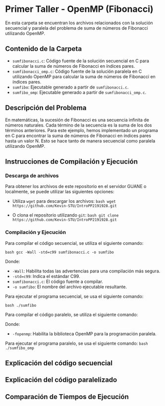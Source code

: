 # Primer Taller - OpenMP (Fibonacci)

En esta carpeta se encuentran los archivos relacionados con la solución secuencial y paralela del problema de suma de números de Fibonacci utilizando OpenMP.

## Contenido de la Carpeta

- `sumfibonacci.c`: Código fuente de la solución secuencial en C para calcular la suma de números de Fibonacci en índices pares.
- `sumfibonacci_omp.c`: Código fuente de la solución paralela en C utilizando OpenMP para calcular la suma de números de Fibonacci en índices pares.
- `sumfibo`: Ejecutable generado a partir de `sumfibonacci.c`.
- `sumfibo_omp`: Ejecutable generado a partir de `sumfibonacci_omp.c`.

## Descripción del Problema

En matemáticas, la sucesión de Fibonacci es una secuencia infinita de números naturales. Cada término de la secuencia es la suma de los dos términos anteriores. Para este ejemplo, hemos implementado un programa en C para encontrar la suma de números de Fibonacci en índices pares hasta un valor N. Esto se hace tanto de manera secuencial como paralela utilizando OpenMP.

## Instrucciones de Compilación y Ejecución

### Descarga de archivos

Para obtener los archivos de este repositorio en el servidor GUANE o localmente, se puede utilizar las siguientes opciones:

- Utiliza `wget` para descargar los archivos:
```bash wget https://github.com/Kevin-STU/IntroPP2191928.git```

- O clona el repositorio utilizando `git`:
```bash git clone https://github.com/Kevin-STU/IntroPP2191928.git```

### Compilación y Ejecución

Para compilar el código secuencial, se utiliza el siguiente comando:

```bash gcc -Wall -std=c99 sumfibonacci.c -o sumfibo```

Donde:
- `-Wall`: Habilita todas las advertencias para una compilación más segura.
- `-std=c99`: Indica el estándar C99.
- `sumfibonacci.c`: El código fuente a compilar.
- `-o sumfibo`: El nombre del archivo ejecutable resultante.

Para ejecutar el programa secuencial, se usa el siguiente comando:

```bash ./sumfibo```

Para compilar el código paralelo, se utiliza el siguiente comando:

Donde:
- `-fopenmp`: Habilita la biblioteca OpenMP para la programación paralela.

Para ejecutar el programa paralelo, se usa el siguiente comando:
```bash ./sumfibo_omp```

## Explicación del código secuencial

## Explicación del código paralelizado

## Comparación de Tiempos de Ejecución




